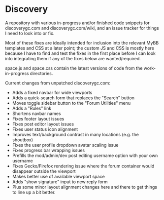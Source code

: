 # Discovery
A repository with various in-progress and/or finished code snippets for discoverygc.com and discoverygc.com/wiki, and an issue tracker for things I need to look into or fix.

Most of these fixes are ideally intended for inclusion into the relevant MyBB templates and CSS at a later point; the custom JS and CSS is mostly here because I have to find and test the fixes in the first place before I can look into integrating them if any of the fixes below are wanted/required.

space.js and space.css contain the latest versions of code from the work-in-progress directories.

Current changes from unpatched discoverygc.com:
- Adds a fixed navbar for wide viewports
- Adds a quick-search form that replaces the "Search" button
- Moves toggle sidebar button to the "Forum Utilities" menu
- Adds a "Rules" link
- Shortens navbar names
- Fixes footer layout issues
- Fixes post editor layout issues
- Fixes user status icon alignment
- Improves text/background contrast in many locations (e.g. the shoutbox)
- Fixes the user profile dropdown avatar scaling issue
- Fixes progress bar wrapping issues
- Prefills the mod/admin/dev post editing username option with your own username
- Fixes Gecko/Firefox rendering issue where the forum container would disappear outside the viewport
- Makes better use of available viewport space
- Adds "show signature" input to new reply form
- Plus some minor layout alignment changes here and there to get things to line up a bit better.
